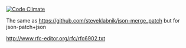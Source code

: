 [![Code Climate](https://codeclimate.com/github/guillec/json-patch.png)](https://codeclimate.com/github/guillec/json-patch)

The same as https://github.com/steveklabnik/json-merge_patch but for
json-patch+json

http://www.rfc-editor.org/rfc/rfc6902.txt
